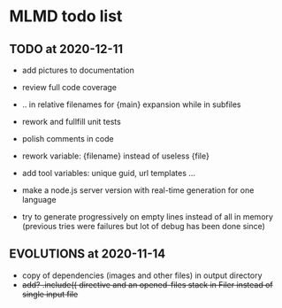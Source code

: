 # MLMD todo list

## TODO at 2020-12-11

- add pictures to documentation

- review full code coverage
- .. in relative filenames for {main} expansion while in subfiles
- rework and fullfill unit tests
- polish comments in code
- rework variable: {filename} instead of useless {file}
- add tool variables: unique guid, url templates ...

- make a node.js server version with real-time generation for one language
- try to generate progressively on empty lines instead of all in memory (previous tries were failures but lot of debug has been done since)

## EVOLUTIONS at 2020-11-14

- copy of dependencies (images and other files) in output directory
- ~~add? .include(( directive and an opened-files stack in Filer instead of single input file~~